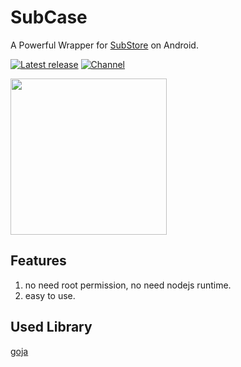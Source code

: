 # SubCase

A Powerful Wrapper for [SubStore](https://github.com/sub-store-org/Sub-Store) on Android.

[![Latest release](https://img.shields.io/github/v/release/ano-brick/SubCase?label=Release&logo=github)](https://github.com/ano-brick/SubCase/releases/latest)
[![Channel](https://img.shields.io/badge/Follow-Telegram-blue.svg?logo=telegram)](https://t.me/subcase_group)


<img src="https://github.com/user-attachments/assets/369af4cd-9699-4c40-ba46-7e37085ee891" width="250">

## Features
1. no need root permission, no need nodejs runtime.  
2. easy to use.  

## Used Library

[goja](https://github.com/dop251/goja)
